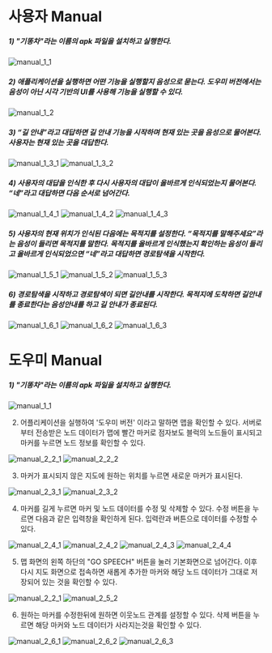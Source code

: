 # 사용자 Manual

##### 1) "기똥차"라는 이름의 apk 파일을 설치하고 실행한다.

![manual_1_1](./img/m_1_1.png)

##### 2) 애플리케이션을 실행하면 어떤 기능을 실행할지 음성으로 묻는다. 도우미 버전에서는 음성이 아닌 시각 기반의 UI를 사용해 기능을 실행할 수 있다.

![manual_1_2](./img/m_1_2.jpg)

##### 3) “길 안내”라고 대답하면 길 안내 기능을 시작하며 현재 있는 곳을 음성으로 물어본다. 사용자는 현재 있는 곳을 대답한다.

![manual_1_3_1](./img/m_1_3_1.jpg) ![manual_1_3_2](./img/m_1_3_2.jpg)

##### 4) 사용자의 대답을 인식한 후 다시 사용자의 대답이 올바르게 인식되었는지 물어본다. “네”라고 대답하면 다음 순서로 넘어간다.

![manual_1_4_1](./img/m_1_4_1.jpg) ![manual_1_4_2](./img/m_1_4_2.jpg) ![manual_1_4_3](./img/m_1_4_3.jpg)

##### 5) 사용자의 현재 위치가 인식된 다음에는 목적지를 설정한다. “목적지를 말해주세요”라는 음성이 들리면 목적지를 말한다. 목적지를 올바르게 인식했는지 확인하는 음성이 들리고 올바르게 인식되었으면 “네”라고 대답하면 경로탐색을 시작한다.

![manual_1_5_1](./img/m_1_5_1.jpg) ![manual_1_5_2](./img/m_1_5_2.jpg) ![manual_1_5_3](./img/m_1_5_3.jpg)

##### 6) 경로탐색을 시작하고 경로탐색이 되면 길안내를 시작한다. 목적지에 도착하면 길안내를 종료한다는 음성안내를 하고 길 안내가 종료된다.

![manual_1_6_1](./img/m_1_6_1.jpg) ![manual_1_6_2](./img/m_1_6_2.jpg) ![manual_1_6_3](./img/m_1_6_3.jpg)





# 도우미 Manual

##### 1) "기똥차"라는 이름의 apk 파일을 설치하고 실행한다.

![manual_1_1](./img/m_1_1.png)

2) 어플리케이션을 실행하여 '도우미 버전' 이라고 말하면 맵을 확인할 수 있다. 서버로부터 전송받은 노드 데이터가 맵에 빨간 마커로 점자보도 블럭의 노드들이 표시되고 마커를 누르면 노드 정보를 확인할 수 있다.

![manual_2_2_1](./img/m_2_2_1.jpg) ![manual_2_2_2](./img/m_2_2_2.jpg)

3) 마커가 표시되지 않은 지도에 원하는 위치를 누르면 새로운 마커가 표시된다.

![manual_2_3_1](./img/m_2_3_1.jpg) ![manual_2_3_2](./img/m_2_3_2.jpg)

4) 마커를 길게 누르면 마커 및 노드 데이터를 수정 및 삭제할 수 있다. 수정 버튼을 누르면 다음과 같은 입력창을 확인하게 된다. 입력란과 버튼으로 데이터를 수정할 수 있다.

![manual_2_4_1](./img/m_2_4_1.jpg) ![manual_2_4_2](./img/m_2_4_2.jpg) ![manual_2_4_3](./img/m_2_4_3.jpg) ![manual_2_4_4](./img/m_2_4_4.jpg)

5) 맵 화면의 왼쪽 하단의 "GO SPEECH" 버튼을 눌러 기본화면으로 넘어간다. 이후 다시 지도 화면으로 접속하면 새롭게 추가한 마커와 해당 노드 데이터가 그대로 저장되어 있는 것을 확인할 수 있다.

![manual_2_2_1](./img/m_2_2_1.jpg) ![manual_2_5_2](./img/m_2_5_2.jpg)

6) 원하는 마커를 수정한뒤에 원하면 이웃노드 관계를 설정할 수 있다. 삭제 버튼을 누르면 해당 마커와 노드 데이터가 사라지는것을 확인할 수 있다.

![manual_2_6_1](./img/m_2_6_1.jpg) ![manual_2_6_2](./img/m_2_6_2.jpg) ![manual_2_6_3](./img/m_2_6_3.jpg)

